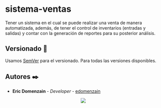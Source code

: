 # sistema-ventas
Tener un sistema en el cual se puede realizar una venta de manera automatizada, además, de tener el control de inventarios (entradas y salidas) y contar con la generación de reportes para su posterior análisis.

## Versionado 📌
Usamos [SemVer](http://semver.org/) para el versionado. Para todas las versiones disponibles.

## Autores ✒️
* **Eric Domenzain** - *Developer* - [edomenzain](https://github.com/edomenzain)

<p align="center">
  <a href="https://github.com/edomenzain">
    <img src="https://komarev.com/ghpvc/?username=edomenzain&color=blue&style=flat)" />
  </a>
</p>
